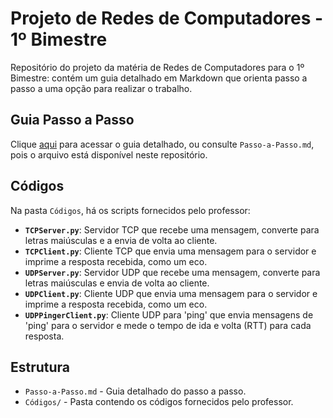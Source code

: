 # Projeto de Redes de Computadores - 1º Bimestre

Repositório do projeto da matéria de Redes de Computadores para o 1º Bimestre: contém um guia detalhado em Markdown que orienta passo a passo a uma opção para realizar o trabalho.

## Guia Passo a Passo

Clique [aqui](Passo-a-Passo.md) para acessar o guia detalhado, ou consulte `Passo-a-Passo.md`, pois o arquivo está disponível neste repositório.

## Códigos

Na pasta `Códigos`, há os scripts fornecidos pelo professor:

- **`TCPServer.py`**: Servidor TCP que recebe uma mensagem, converte para letras maiúsculas e a envia de volta ao cliente.
- **`TCPClient.py`**: Cliente TCP que envia uma mensagem para o servidor e imprime a resposta recebida, como um eco.
- **`UDPServer.py`**: Servidor UDP que recebe uma mensagem, converte para letras maiúsculas e envia de volta ao cliente.
- **`UDPClient.py`**: Cliente UDP que envia uma mensagem para o servidor e imprime a resposta recebida, como um eco.
- **`UDPPingerClient.py`**: Cliente UDP para 'ping' que envia mensagens de 'ping' para o servidor e mede o tempo de ida e volta (RTT) para cada resposta.

## Estrutura

- `Passo-a-Passo.md` - Guia detalhado do passo a passo.
- `Códigos/` - Pasta contendo os códigos fornecidos pelo professor.
